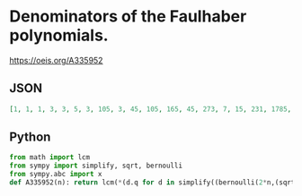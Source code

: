 # Denominators of the Faulhaber polynomials\.
https://oeis.org/A335952
## JSON
```JSON
[1, 1, 1, 3, 3, 5, 3, 105, 3, 45, 105, 165, 45, 273, 7, 15, 231, 1785, 9, 25935, 105, 3465, 1155, 2415, 315, 16575, 429, 1485, 399, 435, 45, 465465, 2145, 8415, 41055, 525, 1485, 10555545, 57057, 585, 105, 268345, 19635, 18723705, 15015]
```
## Python
```Python
from math import lcm
from sympy import simplify, sqrt, bernoulli
from sympy.abc import x
def A335952(n): return lcm(*(d.q for d in simplify((bernoulli(2*n,(sqrt(8*x+1)+1)/2)-bernoulli(2*n,1))/(2*n)).as_poly().all_coeffs())) # _Chai Wah Wu_, May 17 2022
```
